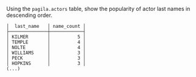 
Using the `pagila.actors` table,
show the popularity of actor last names in descending order.

```
│  last_name   │ name_count │
├──────────────┼────────────┤
│ KILMER       │          5 │
│ TEMPLE       │          4 │
│ NOLTE        │          4 │
│ WILLIAMS     │          3 │
│ PECK         │          3 │
│ HOPKINS      │          3 │
(...)
```